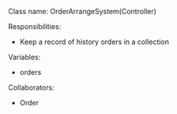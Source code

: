 Class name: OrderArrangeSystem(Controller)

Responsibilities:
* Keep a record of history orders in a collection

Variables:
* orders

Collaborators:
* Order
